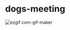 # dogs-meeting

![ezgif com-gif-maker](https://user-images.githubusercontent.com/108239463/196732418-6f804f1b-acd7-440b-9153-bd1f1f710f2b.gif)


